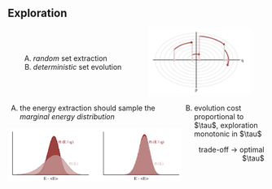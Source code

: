 ## Exploration

<div style="display: flex; justify-content: space-around">
<div style="align-self: center">
<ol style="list-style-type:upper-latin">
<li><em>random</em> <span class="txtclr green">set</span> extraction</li>
<li><em>deterministic</em> <span class="txtclr green">set</span> evolution</li>
</ol>
</div>
<div style="flex-basis: 40%"><img src="assets/hmc-steps.png"></div>
</div>

<div style="display: flex; justify-content: space-around">
<div>
<ol style="list-style-type:upper-latin">
<li>the <span class="hlight blue">energy extraction</span> should sample the <em
class="txtclr blue">marginal energy distribution</em></li>
</ol>
<div><img src="assets/kinetic-marginal-energy.png"></div>
</div>
<div>
<ol style="list-style-type:upper-latin" start="2">
<li>evolution cost proportional to $\tau$, exploration monotonic in $\tau$</li>
</ol>
<p style="text-align: right">
<span class="txtclr red">trade-off &rarr; optimal $\tau$</span>
</p>
</div>
</div>
